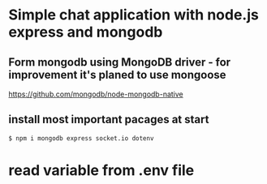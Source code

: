 # Simple chat application with node.js express and mongodb

## Form mongodb using MongoDB driver - for improvement it's planed to use mongoose

https://github.com/mongodb/node-mongodb-native

## install most important pacages at start

```node
$ npm i mongodb express socket.io dotenv
```

# read variable from .env file
